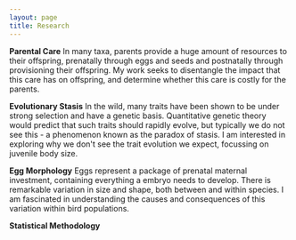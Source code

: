 ```yaml
---
layout: page
title: Research
---
```


**Parental Care**
In many taxa, parents provide a huge amount of resources to their offspring, prenatally through eggs and seeds and postnatally through provisioning their offspring. My work seeks to disentangle the impact that this care has on offspring, and determine whether this care is costly for the parents.  

**Evolutionary Stasis**
In the wild, many traits have been shown to be under strong selection and have a genetic basis. Quantitative genetic theory would predict that such traits should rapidly evolve, but typically we do not see this - a phenomenon known as the paradox of stasis. I am interested in exploring why we don't see the trait evolution we expect, focussing on juvenile body size.

**Egg Morphology**
Eggs represent a package of prenatal maternal investment, containing everything a embryo needs to develop. There is remarkable variation in size and shape, both between and within species. I am fascinated in understanding the causes and consequences of this variation within bird populations.

**Statistical Methodology**



<!-- [some research!](analysis.html) -->

<!-- Collaborators
“Art is I. Science is we”
- Claude Bernard -
Barbara Tschirren - University of Zurich, Switzerland
Erik Postma - University of Zurich, Switzerland
Shinichi Nakagawa - UNSW, Sydney, Australia
Dan Noble - UNSW, Sydney, Australia
Alistair Senior - University of Sydney, Australia
Terry Burke - University of Sheffield, UK
Malike Ihle - University of Sheffield, UK
Julia Schroeder - Imperial College London, UK
Mihai Valcu - Max Plank Institute, Seewiesen, Germany
Bart Kempenars - Max Plank Institute, Seewiesen, Germany -->
